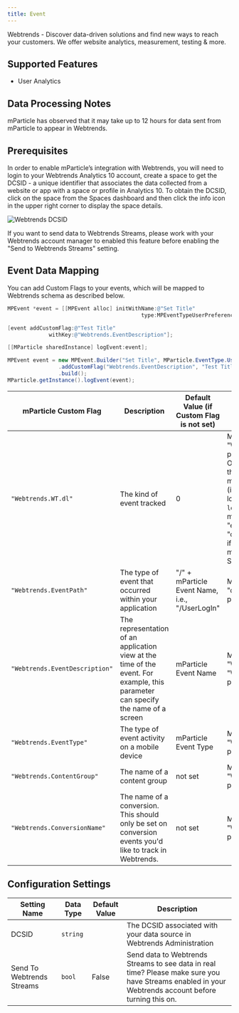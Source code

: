 ```yaml
---
title: Event
---
```


Webtrends - Discover data-driven solutions and find new ways to reach your customers. We offer website analytics, measurement, testing & more.

## Supported Features
* User Analytics

## Data Processing Notes

mParticle has observed that it may take up to 12 hours for data sent from mParticle to appear in Webtrends.

## Prerequisites

In order to enable mParticle’s integration with Webtrends, you will need to login to your Webtrends Analytics 10 account, create a space to get the DCSID - a unique identifier that associates the data collected from a website or app with a space or profile in Analytics 10.  To obtain the DCSID, click on the space from the Spaces dashboard and then click the info icon in the upper right corner to display the space details.  

![Webtrends DCSID](/images/webtrends-dcsid.png)


If you want to send data to Webtrends Streams, please work with your Webtrends account manager to enabled this feature before enabling the "Send to Webtrends Streams" setting.

## Event Data Mapping

You can add Custom Flags to your events, which will be mapped to Webtrends schema as described below.

~~~objectivec
MPEvent *event = [[MPEvent alloc] initWithName:@"Set Title"
                                          type:MPEventTypeUserPreference;

[event addCustomFlag:@"Test Title"
             withKey:@"Webtrends.EventDescription"];

[[MParticle sharedInstance] logEvent:event];
~~~


~~~java
MPEvent event = new MPEvent.Builder("Set Title", MParticle.EventType.UserPreference)
                .addCustomFlag("Webtrends.EventDescription", "Test Title")
                .build();
MParticle.getInstance().logEvent(event);
~~~

| mParticle Custom Flag | Description | Default Value (if Custom Flag is not set) | Mapping to Webtrends parameters
|---|---|---|---|
|`"Webtrends.WT.dl"` | The kind of event tracked | 0 | Map to the "WT.dl" parameter.  <br>Only applies to the AppEvent message types (i.e., events logged by `logEvent` SDK method or "event_type" = "custom_event" if sent to mParticle via S2S API)
|`"Webtrends.EventPath"` | The type of event that occurred within your application | "/" + mParticle Event Name, i.e., "/UserLogIn" | Map to the "dcsuri" parameter
|`"Webtrends.EventDescription"` | The representation of an application view at the time of the event. For example, this parameter can specify the name of a screen | mParticle Event Name | Map to the "WT.ti" and "WT.pi" parameters
|`"Webtrends.EventType"` | The type of event activity on a mobile device | mParticle Event Type | Map to the "WT.ev" parameter
|`"Webtrends.ContentGroup"` | The name of a content group | not set | Map to the "WT.cg_n" parameter
|`"Webtrends.ConversionName"` | The name of a conversion. This should only be set on conversion events you'd like to track in Webtrends.| not set | Map to the "WT.conv" parameter


## Configuration Settings

| Setting Name |  Data Type    | Default Value  | Description |
| ---|---|---|---|
| DCSID | `string` | <unset> | The DCSID associated with your data source in Webtrends Administration |
| Send To Webtrends Streams | `bool` | False | Send data to Webtrends Streams to see data in real time? Please make sure you have Streams enabled in your Webtrends account before turning this on. |

